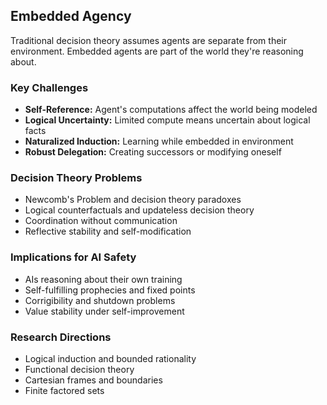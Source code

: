 ## Embedded Agency

Traditional decision theory assumes agents are separate from their environment. Embedded agents are part of the world they're reasoning about.

### Key Challenges

-   **Self-Reference:** Agent's computations affect the world being modeled
-   **Logical Uncertainty:** Limited compute means uncertain about logical facts
-   **Naturalized Induction:** Learning while embedded in environment
-   **Robust Delegation:** Creating successors or modifying oneself

### Decision Theory Problems

-   Newcomb's Problem and decision theory paradoxes
-   Logical counterfactuals and updateless decision theory
-   Coordination without communication
-   Reflective stability and self-modification

### Implications for AI Safety

-   AIs reasoning about their own training
-   Self-fulfilling prophecies and fixed points
-   Corrigibility and shutdown problems
-   Value stability under self-improvement

### Research Directions

-   Logical induction and bounded rationality
-   Functional decision theory
-   Cartesian frames and boundaries
-   Finite factored sets